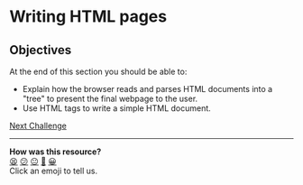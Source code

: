 # Writing HTML pages

## Objectives

At the end of this section you should be able to:
 * Explain how the browser reads and parses HTML documents into a "tree" to present the final webpage to the user.
 * Use HTML tags to write a simple HTML document.

[Next Challenge](02_manipulating_the_dom.md)

<!-- BEGIN GENERATED SECTION DO NOT EDIT -->

---

**How was this resource?**  
[😫](https://airtable.com/shrUJ3t7KLMqVRFKR?prefill_Repository=makersacademy%2Fjavascript-react-applications&prefill_File=webpages%2F01_html_pages.md&prefill_Sentiment=😫) [😕](https://airtable.com/shrUJ3t7KLMqVRFKR?prefill_Repository=makersacademy%2Fjavascript-react-applications&prefill_File=webpages%2F01_html_pages.md&prefill_Sentiment=😕) [😐](https://airtable.com/shrUJ3t7KLMqVRFKR?prefill_Repository=makersacademy%2Fjavascript-react-applications&prefill_File=webpages%2F01_html_pages.md&prefill_Sentiment=😐) [🙂](https://airtable.com/shrUJ3t7KLMqVRFKR?prefill_Repository=makersacademy%2Fjavascript-react-applications&prefill_File=webpages%2F01_html_pages.md&prefill_Sentiment=🙂) [😀](https://airtable.com/shrUJ3t7KLMqVRFKR?prefill_Repository=makersacademy%2Fjavascript-react-applications&prefill_File=webpages%2F01_html_pages.md&prefill_Sentiment=😀)  
Click an emoji to tell us.

<!-- END GENERATED SECTION DO NOT EDIT -->
